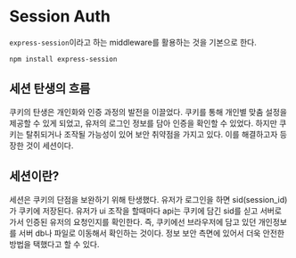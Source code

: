 # Session Auth

`express-session`이라고 하는 middleware를 활용하는 것을 기본으로 한다.

~~~
npm install express-session
~~~

## 세션 탄생의 흐름
쿠키의 탄생은 개인화와 인증 과정의 발전을 이끌었다.
쿠키를 통해 개인별 맞춤 설정을 제공할 수 있게 되었고, 유저의 로그인 정보를 담아 인증을 확인할 수 있었다.
하지만 쿠키는 탈취되거나 조작될 가능성이 있어 보안 취약점을 가지고 있다.
이를 해결하고자 등장한 것이 세션이다.

## 세션이란?
세션은 쿠키의 단점을 보완하기 위해 탄생했다.
유저가 로그인을 하면 sid(session_id)가 쿠키에 저장된다.
유저가 ui 조작을 할때마다 api는 쿠키에 담긴 sid를 싣고 서버로 가서 인증된 유저의 요청인지를 확인한다. 
즉, 쿠키에선 브라우저에 담고 있던 개인정보를 서버 db나 파일로 이동해서 확인하는 것이다.
정보 보안 측면에 있어서 더욱 안전한 방법을 택했다고 할 수 있다. 